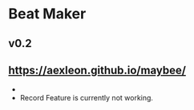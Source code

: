 # Beat Maker
v0.2
---
https://aexleon.github.io/maybee/
------
-
- Record Feature is currently not working.
